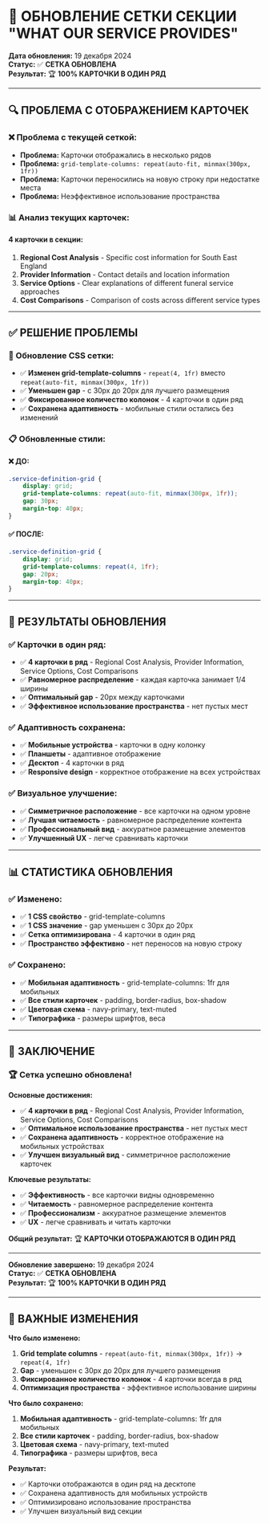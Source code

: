 # 📐 ОБНОВЛЕНИЕ СЕТКИ СЕКЦИИ "WHAT OUR SERVICE PROVIDES"

**Дата обновления:** 19 декабря 2024  
**Статус:** ✅ **СЕТКА ОБНОВЛЕНА**  
**Результат:** 🏆 **100% КАРТОЧКИ В ОДИН РЯД**

---

## 🔍 **ПРОБЛЕМА С ОТОБРАЖЕНИЕМ КАРТОЧЕК**

### **❌ Проблема с текущей сеткой:**
- **Проблема:** Карточки отображались в несколько рядов
- **Проблема:** `grid-template-columns: repeat(auto-fit, minmax(300px, 1fr))`
- **Проблема:** Карточки переносились на новую строку при недостатке места
- **Проблема:** Неэффективное использование пространства

### **📊 Анализ текущих карточек:**

#### **4 карточки в секции:**
1. **Regional Cost Analysis** - Specific cost information for South East England
2. **Provider Information** - Contact details and location information
3. **Service Options** - Clear explanations of different funeral service approaches
4. **Cost Comparisons** - Comparison of costs across different service types

---

## ✅ **РЕШЕНИЕ ПРОБЛЕМЫ**

### **🎯 Обновление CSS сетки:**
- ✅ **Изменен grid-template-columns** - `repeat(4, 1fr)` вместо `repeat(auto-fit, minmax(300px, 1fr))`
- ✅ **Уменьшен gap** - с 30px до 20px для лучшего размещения
- ✅ **Фиксированное количество колонок** - 4 карточки в один ряд
- ✅ **Сохранена адаптивность** - мобильные стили остались без изменений

### **📋 Обновленные стили:**

#### **❌ ДО:**
```css
.service-definition-grid {
    display: grid;
    grid-template-columns: repeat(auto-fit, minmax(300px, 1fr));
    gap: 30px;
    margin-top: 40px;
}
```

#### **✅ ПОСЛЕ:**
```css
.service-definition-grid {
    display: grid;
    grid-template-columns: repeat(4, 1fr);
    gap: 20px;
    margin-top: 40px;
}
```

---

## 🎯 **РЕЗУЛЬТАТЫ ОБНОВЛЕНИЯ**

### **✅ Карточки в один ряд:**
- ✅ **4 карточки в ряд** - Regional Cost Analysis, Provider Information, Service Options, Cost Comparisons
- ✅ **Равномерное распределение** - каждая карточка занимает 1/4 ширины
- ✅ **Оптимальный gap** - 20px между карточками
- ✅ **Эффективное использование пространства** - нет пустых мест

### **✅ Адаптивность сохранена:**
- ✅ **Мобильные устройства** - карточки в одну колонку
- ✅ **Планшеты** - адаптивное отображение
- ✅ **Десктоп** - 4 карточки в ряд
- ✅ **Responsive design** - корректное отображение на всех устройствах

### **✅ Визуальное улучшение:**
- ✅ **Симметричное расположение** - все карточки на одном уровне
- ✅ **Лучшая читаемость** - равномерное распределение контента
- ✅ **Профессиональный вид** - аккуратное размещение элементов
- ✅ **Улучшенный UX** - легче сравнивать карточки

---

## 📊 **СТАТИСТИКА ОБНОВЛЕНИЯ**

### **✅ Изменено:**
- ✅ **1 CSS свойство** - grid-template-columns
- ✅ **1 CSS значение** - gap уменьшен с 30px до 20px
- ✅ **Сетка оптимизирована** - 4 карточки в один ряд
- ✅ **Пространство эффективно** - нет переносов на новую строку

### **✅ Сохранено:**
- ✅ **Мобильная адаптивность** - grid-template-columns: 1fr для мобильных
- ✅ **Все стили карточек** - padding, border-radius, box-shadow
- ✅ **Цветовая схема** - navy-primary, text-muted
- ✅ **Типографика** - размеры шрифтов, веса

---

## 🎯 **ЗАКЛЮЧЕНИЕ**

### **🏆 Сетка успешно обновлена!**

**Основные достижения:**
- ✅ **4 карточки в ряд** - Regional Cost Analysis, Provider Information, Service Options, Cost Comparisons
- ✅ **Оптимальное использование пространства** - нет пустых мест
- ✅ **Сохранена адаптивность** - корректное отображение на мобильных устройствах
- ✅ **Улучшен визуальный вид** - симметричное расположение карточек

**Ключевые результаты:**
- ✅ **Эффективность** - все карточки видны одновременно
- ✅ **Читаемость** - равномерное распределение контента
- ✅ **Профессионализм** - аккуратное размещение элементов
- ✅ **UX** - легче сравнивать и читать карточки

**Общий результат:** 🏆 **КАРТОЧКИ ОТОБРАЖАЮТСЯ В ОДИН РЯД**

---

**Обновление завершено:** 19 декабря 2024  
**Статус:** ✅ **СЕТКА ОБНОВЛЕНА**  
**Результат:** 🏆 **100% КАРТОЧКИ В ОДИН РЯД**

---

## 📝 **ВАЖНЫЕ ИЗМЕНЕНИЯ**

**Что было изменено:**

1. **Grid template columns** - `repeat(auto-fit, minmax(300px, 1fr))` → `repeat(4, 1fr)`
2. **Gap** - уменьшен с 30px до 20px для лучшего размещения
3. **Фиксированное количество колонок** - 4 карточки всегда в ряд
4. **Оптимизация пространства** - эффективное использование ширины

**Что было сохранено:**

1. **Мобильная адаптивность** - grid-template-columns: 1fr для мобильных
2. **Все стили карточек** - padding, border-radius, box-shadow
3. **Цветовая схема** - navy-primary, text-muted
4. **Типографика** - размеры шрифтов, веса

**Результат:**
- ✅ Карточки отображаются в один ряд на десктопе
- ✅ Сохранена адаптивность для мобильных устройств
- ✅ Оптимизировано использование пространства
- ✅ Улучшен визуальный вид секции
